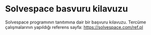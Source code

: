 # Solvespace basvuru kilavuzu
Solvespace programının tanıtımına dair bir başvuru kılavuzu. 
Tercüme çalışmalarının yapıldığı referens sayfa: https://solvespace.com/ref.pl

